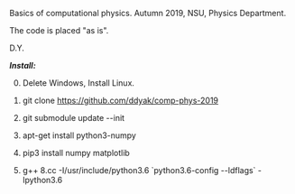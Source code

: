 Basics of computational physics. Autumn 2019, NSU, Physics Department.

The code is placed "as is".

D.Y.


***Install:***

0. Delete Windows, Install Linux.

1. git clone https://github.com/ddyak/comp-phys-2019
2. git submodule update --init
3. apt-get install python3-numpy
4. pip3 install numpy matplotlib
5. g++ 8.cc -I/usr/include/python3.6 \`python3.6-config --ldflags\` -lpython3.6
